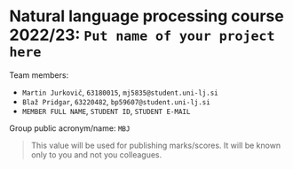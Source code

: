 # Natural language processing course 2022/23: `Put name of your project here`

Team members:
 * `Martin Jurkovič`, `63180015`, `mj5835@student.uni-lj.si`
 * `Blaž Pridgar`, `63220482`, `bp59607@student.uni-lj.si`
 * `MEMBER FULL NAME`, `STUDENT ID`, `STUDENT E-MAIL`
 
Group public acronym/name: `MBJ`
 > This value will be used for publishing marks/scores. It will be known only to you and not you colleagues.
